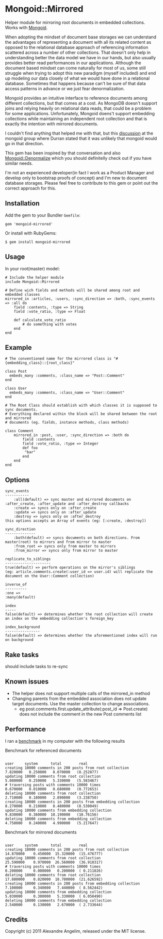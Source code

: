 Mongoid::Mirrored
====================

Helper module for mirroring root documents in embedded collections. Works with [Mongoid](https://github.com/mongoid/mongoid). 

When adopting the mindset of document base storages we can understand the advantages of representing a document with all its related content as opposed to the relational database approach of referencing information scattered across a number of other collections. That doesn't only help in understanding better the data model we have in our hands, but also usually provides better read performances in our applications. Although the document based mindset can come naturally for most of us, some still struggle when trying to adopt this new paradigm (myself included) and end up modeling our data closely of what we would have done in a relational database. Sometimes that happens because can't be sure of that data access patterns in advance or we just fear denormalization. 

Mongoid provides an intuitive interface to reference documents among different collections, but that comes at a cost. As MongoDB doesn't support joins and relying heavily on relational data reads, that could be a problem for some applications. Unfortunately, Mongoid doens't support embedding collections while maintaining an independent root collection and that is exactly the intention with mirrored documents.  

I couldn't find anything that helped me with that, but this [discussion](http://groups.google.com/group/mongoid/browse_thread/thread/b5e2bccf77457043) at the mongoid group where Durran stated that it was unlikely that mongoid would go in that direction. 

This gem has been inspired by that conversation and also [Mongoid::Denormalize](https://github.com/logandk/mongoid_denormalize) which you should definitelly check out if you have similar needs.

I'm not an experienced developer(in fact I work as a Product Manager and develop only to bootstrap proofs of concept) and I'm new to document database storages. Please feel free to contribute to this gem or point out the correct approach for this.

Installation
------------

Add the gem to your Bundler `Gemfile`:

    gem 'mongoid-mirrored'

Or install with RubyGems:

    $ gem install mongoid-mirrored


Usage
-----

In your root(master) model:

	# Include the helper module
	include Mongoid::Mirrored

	# Define wich fields and methods will be shared among root and embedded classes
	mirrored_in :articles, :users, :sync_direction => :both, :sync_events => :all do
		field :contents, :type => String
		field :vote_ratio, :type => Float
	
		def calculate_vote_ratio
			# do something with votes
		end
	end
    

Example
-------

	# The conventioned name for the mirrored class is "#{embedding_class}::{root_class}"

	class Post
	  embeds_many :comments, :class_name => "Post::Comment"
	end

	class User
	  embeds_many :comments, :class_name => "User::Comment"
	end

	# The Root Class should establish with which classes it is supposed to sync documents.
	# Everything declared within the block will be shared between the root and mirrored 
	# documents (eg. fields, instance methods, class methods)

	class Comment
		mirrored_in :post, :user, :sync_direction => :both do
			field :contents
			field :vote_ratio, :type => Integer
			def	foo
			 "bar"
			end
		end
	end

Options
-------
	
	sync_events
	-----------
		:all(default) => sync master and mirrored documents on :after_create, :after_update and :after_destroy callbacks
		:create => syncs only on :after_create
		:update => syncs only on :after_update
		:destroy => syncs only on :after_destroy
	this options accepts an Array of events (eg: [:create, :destroy])	
	
	sync_direction
	--------------
		:both(default) => syncs documents on both directions. From master(root) to mirrors and from mirror to master
		:from_root => syncs only from master to mirrors
		:from_mirror => syncs only from mirror to master
		
	replicate_to_siblings
	---------------------
	true(default) => perform operations on the mirror's siblings 
	(eg: article.comments.create(:user_id => user.id) will replicate the document on the User::Comment collection)

	inverse_of
	----------
	:one => 
	:many(default)
	
	index
	-----
	false(default) => determines whether the root collection will create an index on the embedding collection's foreign_key
	
	index_background
	----------------
	false(default) => determines whether the aforementioned index will run on background
	
	
Rake tasks
----------

should include tasks to re-sync


Known issues
------------

- The helper does not support multiple calls of the mirrored_in method
- Changing parents from the embedded association does not update target documents. Use the master collection to change associations.
	- eg post.comments.first.update_attribute(:post_id => Post.create) does not include the comment in the new Post comments list

Performance
------------
I ran a [benchmark](https://github.com/angelim/mongoid-mirrored/blob/master/perf/benchmark.rb) in my computer with the following results

Benchmark for referenced documents

	                                                                     user     system      total        real
	creating 10000 comments in 200 posts from root collection       7.820000   0.250000   8.070000   (8.252877)
	updating 10000 comments from root collection                    5.080000   0.250000   5.330000   (5.583467)
	# traversing posts with comments 10000 times                    0.670000   0.010000   0.680000   (0.772653)
	deleting 10000 comments from root collection                    2.710000   0.180000   2.890000   (3.238750)
	creating 10000 comments in 200 posts from embedding collection  8.270000   0.210000   8.480000   (8.530049)
	updating 10000 comments from embedding collection               9.830000   0.360000  10.190000   (10.76156)
	deleting 10000 comments from embedding collection               4.750000   0.240000   4.990000   (5.217647)

Benchmark for mirrored documents

	                                                                      user     system      total        real
	creating 10000 comments in 200 posts from root collection       14.870000    0.450000  15.320000  (15.476777)
	updating 10000 comments from root collection                    25.590000    0.970000  26.560000  (36.910317)
	# traversing posts with comments 10000 times                    0.200000     0.000000   0.200000  ( 0.211826)
	deleting 10000 comments from root collection                    17.880000    0.820000  18.700000  (21.626592)
	creating 10000 comments in 200 posts from embedding collection  7.100000     0.340000   7.440000  ( 8.562442)
	updating 10000 comments from embedding collection               5.030000     0.300000   5.330000  ( 6.058490)
	deleting 10000 comments from embedding collection               2.540000     0.130000   2.670000  ( 2.733644)

Credits
-------

Copyright (c) 2011 Alexandre Angelim, released under the MIT license.